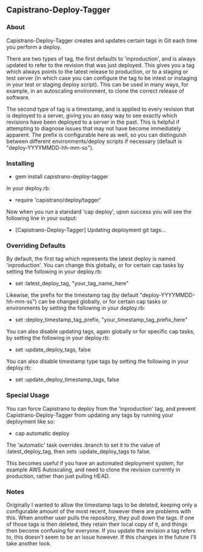 ## Capistrano-Deploy-Tagger

### About

Capistrano-Deploy-Tagger creates and updates certain tags in Git each time you perform a deploy.

There are two types of tag, the first defaults to 'inproduction', and is always updated to refer to the revision that was just deployed. This gives you a tag which always points to the latest release to production, or to a staging or test server (in which case you can configure the tag to be intest or instaging in your test or staging deploy script). This can be used in many ways, for example, in an autoscaling environment, to clone the correct release of software.

The second type of tag is a timestamp, and is applied to every revision that is deployed to a server, giving you an easy way to see exactly which revisions have been deployed to a server in the past. This is helpful if attempting to diagnose issues that may not have become immediately apparent.  The prefix is configurable here as well, so you can distinguish between different environments/deploy scripts if necessary (default is "deploy-YYYYMMDD-hh-mm-ss").

### Installing

  - gem install capistrano-deploy-tagger

In your deploy.rb:

  - require 'capistrano/deploy/tagger'

Now when you run a standard 'cap deploy', upon success you will see the following line in your output:

  - [Capistrano-Deploy-Tagger] Updating deployment git tags...

### Overriding Defaults

By default, the first tag which represents the latest deploy is named 'inproduction'. You can change this globally, or for certain cap tasks by setting the following in your deploy.rb:
  
  - set :latest_deploy_tag, "your_tag_name_here"

Likewise, the prefix for the timestamp tag (by default "deploy-YYYYMMDD-hh-mm-ss") can be changed globally, or for certain cap tasks or environments by setting the following in your deploy.rb:
  
  - set :deploy_timestamp_tag_prefix, "your_timestamp_tag_prefix_here"

You can also disable updating tags, again globally or for specific cap tasks, by setting the following in your deploy.rb:

  - set :update_deploy_tags, false

You can also disable timestamp type tags by setting the following in your deploy.rb:

  - set :update_deploy_timestamp_tags, false

### Special Usage

You can force Capistrano to deploy from the 'inproduction' tag, and prevent Capistrano-Deploy-Tagger from updating any tags by running your deployment like so:

  - cap automatic deploy

The 'automatic' task overrides :branch to set it to the value of :latest_deploy_tag, then sets :update_deploy_tags to false.

This becomes useful if you have an automated deployment system, for example AWS Autoscaling, and need to clone the revision currently in production, rather than just pulling HEAD.

### Notes

Originally I wanted to allow the timestamp tags to be deleted, keeping only a configurable amount of the most recent, however there are problems with this. When another user pulls the repository, they pull down the tags. If one of those tags is then deleted, they retain their local copy of it, and things then become confusing for everyone. If you update the revision a tag refers to, this doesn't seem to be an issue however. If this changes in the future I'll take another look.